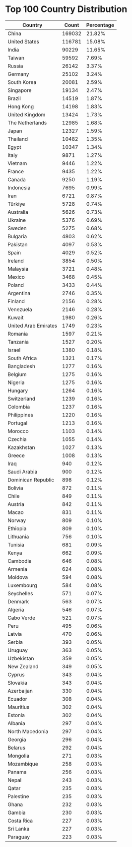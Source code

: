 # Top 100 Country Distribution
| Country | Count | Percentage |
|----|----|----|
| China | 169032 | 21.82% |
| United States | 116781 | 15.08% |
| India | 90229 | 11.65% |
| Taiwan | 59592 | 7.69% |
| Russia | 26142 | 3.37% |
| Germany | 25102 | 3.24% |
| South Korea | 20081 | 2.59% |
| Singapore | 19134 | 2.47% |
| Brazil | 14519 | 1.87% |
| Hong Kong | 14198 | 1.83% |
| United Kingdom | 13424 | 1.73% |
| The Netherlands | 12985 | 1.68% |
| Japan | 12327 | 1.59% |
| Thailand | 10482 | 1.35% |
| Egypt | 10347 | 1.34% |
| Italy | 9871 | 1.27% |
| Vietnam | 9446 | 1.22% |
| France | 9435 | 1.22% |
| Canada | 9250 | 1.19% |
| Indonesia | 7695 | 0.99% |
| Iran | 6721 | 0.87% |
| Türkiye | 5728 | 0.74% |
| Australia | 5626 | 0.73% |
| Ukraine | 5376 | 0.69% |
| Sweden | 5275 | 0.68% |
| Bulgaria | 4803 | 0.62% |
| Pakistan | 4097 | 0.53% |
| Spain | 4029 | 0.52% |
| Ireland | 3854 | 0.50% |
| Malaysia | 3721 | 0.48% |
| Mexico | 3468 | 0.45% |
| Poland | 3433 | 0.44% |
| Argentina | 2746 | 0.35% |
| Finland | 2156 | 0.28% |
| Venezuela | 2146 | 0.28% |
| Kuwait | 1980 | 0.26% |
| United Arab Emirates | 1749 | 0.23% |
| Romania | 1597 | 0.21% |
| Tanzania | 1527 | 0.20% |
| Israel | 1380 | 0.18% |
| South Africa | 1321 | 0.17% |
| Bangladesh | 1277 | 0.16% |
| Belgium | 1275 | 0.16% |
| Nigeria | 1275 | 0.16% |
| Hungary | 1264 | 0.16% |
| Switzerland | 1239 | 0.16% |
| Colombia | 1237 | 0.16% |
| Philippines | 1220 | 0.16% |
| Portugal | 1213 | 0.16% |
| Morocco | 1103 | 0.14% |
| Czechia | 1055 | 0.14% |
| Kazakhstan | 1027 | 0.13% |
| Greece | 1008 | 0.13% |
| Iraq | 940 | 0.12% |
| Saudi Arabia | 900 | 0.12% |
| Dominican Republic | 898 | 0.12% |
| Bolivia | 872 | 0.11% |
| Chile | 849 | 0.11% |
| Austria | 842 | 0.11% |
| Macao | 831 | 0.11% |
| Norway | 809 | 0.10% |
| Ethiopia | 809 | 0.10% |
| Lithuania | 756 | 0.10% |
| Tunisia | 681 | 0.09% |
| Kenya | 662 | 0.09% |
| Cambodia | 646 | 0.08% |
| Armenia | 624 | 0.08% |
| Moldova | 594 | 0.08% |
| Luxembourg | 584 | 0.08% |
| Seychelles | 571 | 0.07% |
| Denmark | 563 | 0.07% |
| Algeria | 546 | 0.07% |
| Cabo Verde | 521 | 0.07% |
| Peru | 495 | 0.06% |
| Latvia | 470 | 0.06% |
| Serbia | 393 | 0.05% |
| Uruguay | 363 | 0.05% |
| Uzbekistan | 359 | 0.05% |
| New Zealand | 349 | 0.05% |
| Cyprus | 343 | 0.04% |
| Slovakia | 343 | 0.04% |
| Azerbaijan | 330 | 0.04% |
| Ecuador | 308 | 0.04% |
| Mauritius | 302 | 0.04% |
| Estonia | 302 | 0.04% |
| Albania | 297 | 0.04% |
| North Macedonia | 297 | 0.04% |
| Georgia | 296 | 0.04% |
| Belarus | 292 | 0.04% |
| Mongolia | 271 | 0.03% |
| Mozambique | 258 | 0.03% |
| Panama | 256 | 0.03% |
| Nepal | 243 | 0.03% |
| Qatar | 235 | 0.03% |
| Palestine | 235 | 0.03% |
| Ghana | 232 | 0.03% |
| Gambia | 230 | 0.03% |
| Costa Rica | 227 | 0.03% |
| Sri Lanka | 227 | 0.03% |
| Paraguay | 223 | 0.03% |
